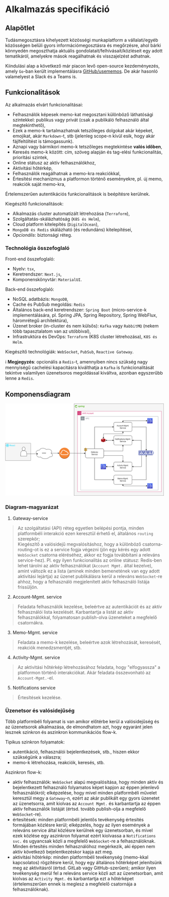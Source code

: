# Alkalmazás specifikáció

## Alapötlet

Tudásmegosztásra kihelyezett közösségi munkaplatform a vállalati/egyéb közösségen belüli gyors információmegosztásra és megőrzésre, ahol bárki könnyedén megoszthatja aktuális gondolatait/felhívásait/közléseit egy adott tematikáról, amelyekre mások reagálhatnak és visszajelzést adhatnak.

Kiindulási alap a következő már piacon levő open-source kezdeményezés, amely `Go`-ban került implementálásra [GitHub/usememos](https://github.com/usememos/memos). De akár hasonló valamelyest a Slack és a Teams is.

## Funkcionalitások

Az alkalmazás elvárt funkcionalitásai:

- Felhasználók képesek memo-kat megosztani különböző láthatósági szintekkel: publikus vagy privát (csak a publikáló felhasználó által megtekinthető),
- Ezek a memo-k tartalmazhatnak tetszőleges dolgokat akár képeket, emojikat, akár `Markdown`-t, stb (jelenleg scope-n kívül esik, hogy akár fájlfeltöltést is támogassunk).
- Aznapi vagy bármikori memo-k tetszőleges megtekintése **valós időben**,
- Keresés memo-k között: cím, szöveg alapján és tag-elési funkcionalitás, prioritási szintek,
- Online státusz az aktív felhasználókhoz,
- Aktivitási hőtérkép,
- Felhasználók reagálhatnak a memo-kra reakciókkal,
- Értesítési mechanizmus a platformon történő eseményekre, pl. új memo, reakciók saját memo-kra, 

Értelemszerűen autentikációs funkcionalitások is beépítésre kerülnek.

Kiegészítő funkcionalitások:

- Alkalmazás cluster automatizált létrehozása (`Terraform`),
- Szolgáltatás-skálázhatóság (`K8S és Helm`),
- Cloud platform kitelepítés (`DigitalOcean`),
- `MongoDB és Redis` skálázható (és redundáns) kitelepítései,
- *Opcionális*: biztonsági réteg.

### Technológia összefoglaló

Front-end összefoglaló:

- Nyelv: `tsx`,
- Keretrendszer: `Next.js`,
- Komponenskönyvtár: `MaterialUI`.

Back-end összefoglaló:

- NoSQL adatbázis: `MongoDB`,
- Cache és PubSub megoldás: `Redis`
- Általános back-end keretrendszer: `Spring Boot` (micro-service-k implementálására, pl. Spring JPA, Spring Repository, Spring WebFlux, háromrétegű architektúra),
- Üzenet broker (in-cluster és nem külsős): `Kafka` vagy `RabbitMQ` (nekem több tapasztalatom van az utóbbival),
- Infrastruktúra és DevOps: `Terraform` (K8S cluster létrehozása), `K8S és Helm`.

Kiegészítő technológiák: `WebSocket`, `PubSub`, `Reactive Gateway`.

ℹ️ **Megjegyzés**: opcionális a `Redis`-t, amennyiben nincs szükség nagy mennyiségű cachelési kapacitásra kiválthatja a `Kafka` is funkcionalitását tekintve valamilyen üzenetsoros megoldással kiváltva, azonban egyszerűbb lenne a `Redis`.

## Komponensdiagram

![diagram](diagram.png)

### Diagram-magyarázat

1. Gateway-service

> Az szolgáltatási (API) réteg egyetlen belépési pontja, minden platformbéli interakció ezen keresztül érhető el, általános `routing` szerepkör;  
> Kiegészítő a valósidejű megvalósításhoz, hogy a különböző csatorna-routing-ot is ez a service fogja végezni (jön egy kérés egy adott `WebSocket` csatorna eléréséhez, akkor ez fogja továbbítani a releváns service-hez). Pl. egy ilyen funkcionalitás az online státusz: Redis-ben lehet tárolni az aktív felhasználókat (`Account Mgmt.` által kezelve), amint változik ez a lista (aminek minden bemenetének van egy adott aktivitási lejártja) az üzenet publikálásra kerül a releváns `WebSocket`-re ahhoz, hogy a felhasználó megjelenített aktív felhasználó listája frissüljön.

2. Account-Mgmt. service

> Feladata felhasználók kezelése, beleértve az autentikációt és az aktív felhasználói lista kezelését.
> Karbantartja a listát az aktív felhasználókkal, folyamatosan publish-olva üzeneteket a megfelelő csatornákra.

3. Memo-Mgmt. service

> Feladata a memo-k kezelése, beleértve azok létrehozását, keresését, reakciók menedzsmentjét, stb.

4. Activity-Mgmt. service

> Az aktivitási hőtérkép létrehozásához feladata, hogy "elfogyassza" a platformon történő interakciókat.
> Akár feladata összevonható az `Account-Mgmt.`-el.

5. Notifications service

> Értesítések kezelése.

### Üzenetsor és valósidejűség

Több platformbéli folyamat is van amikor előtérbe kerül a valósidejűség és az üzenetsorok alkalmazása, de elmondhatom azt, hogy egyaránt jelen lesznek szinkron és aszinkron kommunikációs flow-k.

Tipikus szinkron folyamatok:

- autentikáció, felhasználói bejelentkezések, stb., hiszen ekkor szükségünk a válaszra;
- memo-k létrehozása, reakciók, keresés, stb.

Aszinkron flow-k:

- aktív felhasználók: `WebSocket` alapú megvalósítása, hogy minden aktív és bejelentkezett felhasználó folyamatos képet kapjon az éppen jelenlevő felhasználókról; elképzelése, hogy mivel minden platformbéli művelet keresztül megy a `Gateway`-n, ezért az akár publikált egy gyors üzenetet az üzenetsorra, amit kiolvas az `Account Mgmt.` és karbantartja az éppen aktív felhasználók listáját (értsd. tovább publish-olja a megfelelő `WebSocket`-re).
- értesítések: minden platformbéli jelentős tevékenység értesítés formájában közlésre kerül; elképzelés, hogy az ilyen események a releváns service által közlésre kerülnek egy üzenetsorban, és mivel ezek közlése egy aszinkron folyamat ezért kiolvassa a `Notifications svc.` és ugyancsak közli a megfelelő `WebSocket`-re a felhasználóknak. Minden értesítés minden felhasználóhoz megérkezik, aki éppen nem aktív következő bejelentkezéskor kapja azt meg.
- aktivitási hőtérkép: minden platformbéli tevékenység (memo-kkal kapcsolatos) rögzítésre kerül, hogy egy általános hőtérképet jelenítsünk meg az aktivitásról (értsd. GitLab vagy GitHub-szerűen); amikor ilyen tevékenység merül fel a releváns service közli azt az üzenetsorban, amit kiolvas az `Activity Mgmt.` és karbantartja ezt a hőtérképet (értelemszerűen ennek is meglesz a megfelelő csatornája a felhasználóknak).